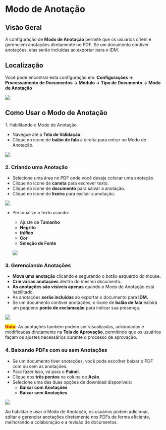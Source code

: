 # Modo de Anotação

## Visão Geral

A configuração de **Modo de Anotação** permite que os usuários criem e gerenciem anotações diretamente no PDF. Se um documento contiver anotações, elas serão incluídas ao exportar para o IDM.

## Localização

Você pode encontrar esta configuração em: **Configurações → Processamento de Documentos → Módulo → Tipo de Documento → Modo de Anotação**

![](https://docs.docbits.com/~gitbook/image?url=https%3A%2F%2F578966019-files.gitbook.io%2F%7E%2Ffiles%2Fv0%2Fb%2Fgitbook-x-prod.appspot.com%2Fo%2Fspaces%252FT2n2w4uDCJvv7CJ5zrdk%252Fuploads%252FHNnNsYz9tcEbr4GXr11s%252FiScreen%2520Shoter%2520-%2520Google%2520Chrome%2520-%2520250224104758.jpg%3Falt%3Dmedia%26token%3Dedd16bcd-d4f9-425c-a648-8b406f81e9a4\&width=768\&dpr=4\&quality=100\&sign=f1772756\&sv=2)

## Como Usar o Modo de Anotação

1\. Habilitando o Modo de Anotação

* Navegue até a **Tela de Validação**.
* Clique no ícone de **balão de fala** à direita para entrar no Modo de Anotação.

![](https://docs.docbits.com/~gitbook/image?url=https%3A%2F%2F578966019-files.gitbook.io%2F%7E%2Ffiles%2Fv0%2Fb%2Fgitbook-x-prod.appspot.com%2Fo%2Fspaces%252FT2n2w4uDCJvv7CJ5zrdk%252Fuploads%252FAIQdTYrAOgceAtUu0PNf%252FiScreen%2520Shoter%2520-%2520Google%2520Chrome%2520-%2520250224105047.jpg%3Falt%3Dmedia%26token%3D3e79f03b-205e-4e89-96e6-76fd24678b7f\&width=768\&dpr=4\&quality=100\&sign=9dc03134\&sv=2)

### 2. Criando uma Anotação

* Selecione uma área no PDF onde você deseja colocar uma anotação.
* Clique no ícone de **caneta** para escrever texto.
* Clique no ícone de **documento** para salvar a anotação.
* Clique no ícone de **lixeira** para excluir a anotação.

![](https://docs.docbits.com/~gitbook/image?url=https%3A%2F%2F578966019-files.gitbook.io%2F%7E%2Ffiles%2Fv0%2Fb%2Fgitbook-x-prod.appspot.com%2Fo%2Fspaces%252FT2n2w4uDCJvv7CJ5zrdk%252Fuploads%252FTdV1fsLkhBYNhAhIMlik%252FiScreen%2520Shoter%2520-%2520Google%2520Chrome%2520-%2520250224105556.jpg%3Falt%3Dmedia%26token%3D751ffda3-3511-4b25-bb18-9c60f6c535eb\&width=768\&dpr=4\&quality=100\&sign=d7e00cfe\&sv=2)

*   Personalize o texto usando:

    * Ajuste de **Tamanho**
    * **Negrito**
    * _**Itálico**_
    * **Cor**
    * **Seleção de Fonte**

    ![](https://docs.docbits.com/~gitbook/image?url=https%3A%2F%2F578966019-files.gitbook.io%2F%7E%2Ffiles%2Fv0%2Fb%2Fgitbook-x-prod.appspot.com%2Fo%2Fspaces%252FT2n2w4uDCJvv7CJ5zrdk%252Fuploads%252FMkAobvoRelI0VejPIgbW%252FiScreen%2520Shoter%2520-%2520Google%2520Chrome%2520-%2520250224105351.jpg%3Falt%3Dmedia%26token%3Df33f2f0a-4d1b-4bc4-a010-41e3bf1ac7df\&width=768\&dpr=4\&quality=100\&sign=2192f5a3\&sv=2)

### 3. Gerenciando Anotações

* **Mova uma anotação** clicando e segurando o botão esquerdo do mouse.
* **Crie várias anotações** dentro do mesmo documento.
* **As anotações são visíveis apenas** quando o Modo de Anotação está habilitado.
* As anotações **serão incluídas** ao exportar o documento para **IDM.**
* Se um documento contiver anotações, o ícone de **balão de fala** exibirá um pequeno **ponto de exclamação** para indicar sua presença.

![](https://docs.docbits.com/~gitbook/image?url=https%3A%2F%2F578966019-files.gitbook.io%2F%7E%2Ffiles%2Fv0%2Fb%2Fgitbook-x-prod.appspot.com%2Fo%2Fspaces%252FT2n2w4uDCJvv7CJ5zrdk%252Fuploads%252FgpoMvEHMfN4rQHzQ7vR2%252FiScreen%2520Shoter%2520-%2520Google%2520Chrome%2520-%2520250224105935.jpg%3Falt%3Dmedia%26token%3D981d4c25-80e8-4e11-ab06-cf2663bf815f\&width=768\&dpr=4\&quality=100\&sign=5f51c005\&sv=2)

<mark style="color:red;">**Nota**</mark>**:** As anotações também podem ser visualizadas, adicionadas e modificadas diretamente na **Tela de Aprovação**, permitindo que os usuários façam os ajustes necessários durante o processo de aprovação.

### 4. Baixando PDFs com ou sem Anotações

* Se um documento tiver anotações, você pode escolher baixar o PDF com ou sem as anotações.
* Para fazer isso, vá para o **Painel**.
* Clique nos **três pontos** na coluna de **Ação**.
* Selecione uma das duas opções de download disponíveis:
  * **Baixar com Anotações**
  * **Baixar sem Anotações**

![](https://docs.docbits.com/~gitbook/image?url=https%3A%2F%2F578966019-files.gitbook.io%2F%7E%2Ffiles%2Fv0%2Fb%2Fgitbook-x-prod.appspot.com%2Fo%2Fspaces%252FT2n2w4uDCJvv7CJ5zrdk%252Fuploads%252FL5WHYoX2o80Pzn4eTGcj%252FiScreen%2520Shoter%2520-%2520Google%2520Chrome%2520-%2520250224115302.jpg%3Falt%3Dmedia%26token%3D3cbdf1d3-f8e1-41ae-adb3-12a0c85767ad\&width=768\&dpr=4\&quality=100\&sign=9dcd165f\&sv=2)

Ao habilitar e usar o Modo de Anotação, os usuários podem adicionar, editar e gerenciar anotações diretamente nos PDFs de forma eficiente, melhorando a colaboração e a revisão de documentos.
